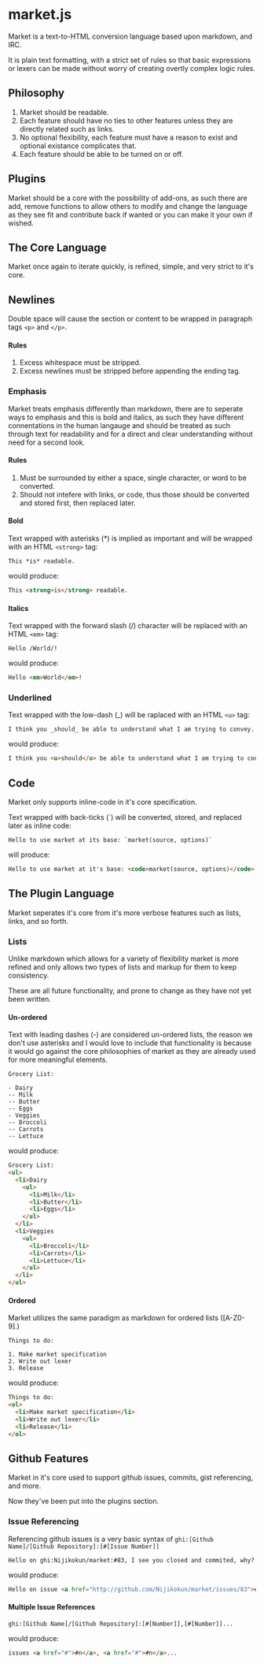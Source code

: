 # market.js

  Market is a text-to-HTML conversion language based upon markdown, and IRC.

  It is plain text formatting, with a strict set of rules so that basic expressions or lexers can be made without worry of creating overtly complex logic rules.

## Philosophy

  1. Market should be readable.
  2. Each feature should have no ties to other features unless they are directly related such as links.
  3. No optional flexibility, each feature must have a reason to exist and optional existance complicates that.
  4. Each feature should be able to be turned on or off.

## Plugins

  Market should be a core with the possibility of add-ons, as such there are add, remove functions to allow others to modify and change the language as they see fit and contribute back if wanted or you can make it your own if wished.

## The Core Language

  Market once again to iterate quickly, is refined, simple, and very strict to it's core.

## Newlines

  Double space will cause the section or content to be wrapped in paragraph tags `<p>` and `</p>`.

#### Rules

  1. Excess whitespace must be stripped.
  2. Excess newlines must be stripped before appending the ending tag.

### Emphasis

  Market treats emphasis differently than markdown, there are to seperate ways to emphasis and this is bold and italics, as such they have different connentations in the human langauge and should be treated as such through text for readability and for a direct and clear understanding without need for a second look.

#### Rules

  1. Must be surrounded by either a space, single character, or word to be converted.
  2. Should not intefere with links, or code, thus those should be converted and stored first, then replaced later.

#### Bold

  Text wrapped with asterisks (*) is implied as important and will be wrapped with an HTML `<strong>` tag:

  ```market
  This *is* readable.
  ```

  would produce:

  ```html
  This <strong>is</strong> readable.
  ```

#### Italics

  Text wrapped with the forward slash (/) character will be replaced with an HTML `<em>` tag:

  ```market
  Hello /World/!
  ```

  would produce:

  ```html
  Hello <em>World</em>!
  ```

### Underlined

  Text wrapped with the low-dash (_) will be raplaced with an HTML `<u>` tag:

  ```market
  I think you _should_ be able to understand what I am trying to convey.
  ```

  would produce:

  ```html
  I think you <u>should</u> be able to understand what I am trying to convey.
  ```

## Code

  Market only supports inline-code in it's core specification.

  Text wrapped with back-ticks (`) will be converted, stored, and replaced later as inline code:

  ```market
  Hello to use market at its base: `market(source, options)`
  ```

  will produce:

  ```html
  Hello to use market at it's base: <code>market(source, options)</code>
  ```

## The Plugin Language

  Market seperates it's core from it's more verbose features such as lists, links, and so forth.

### Lists

  Unlike markdown which allows for a variety of flexibility market is more refined and only allows two types of lists and markup for them to keep consistency.

  These are all future functionality, and prone to change as they have not yet been written.

#### Un-ordered

  Text with leading dashes (-) are considered un-ordered lists, the reason we don't use asterisks and I would love to include that functionality is because it would go against the core philosophies of market as they are already used for more meaningful elements.

  ```market
  Grocery List:

  - Dairy
  -- Milk
  -- Butter
  -- Eggs
  - Veggies
  -- Broccoli
  -- Carrots
  -- Lettuce
  ```

  would produce:

  ```html
  Grocery List:
  <ul>
    <li>Dairy
      <ul>
        <li>Milk</li>
        <li>Butter</li>
        <li>Eggs</li>
      </ul>
    </li>
    <li>Veggies
      <ul>
        <li>Broccoli</li>
        <li>Carrots</li>
        <li>Lettuce</li>
      </ul>
    </li>
  </ul>
  ```

#### Ordered

  Market utilizes the same paradigm as markdown for ordered lists ([A-Z0-9].)

  ```market
  Things to do:

  1. Make market specification
  2. Write out lexer
  3. Release
  ```

  would produce:

  ```html
  Things to do:
  <ol>
    <li>Make market specification</li>
    <li>Write out lexer</li>
    <li>Release</li>
  </ol>
  ```

## Github Features

  Market in it's core used to support github issues, commits, gist referencing, and more.

  Now they've been put into the plugins section.

### Issue Referencing

  Referencing github issues is a very basic syntax of `ghi:[Github Name]/[Github Repository]:[#[Issue Number]]`

  ```market
  Hello on ghi:Nijikokun/market:#83, I see you closed and commited, why?
  ```

  would produce:

  ```html
  Hello on issue <a href="http://github.com/Nijikokun/market/issues/83">#83</a>, I see you closed and commited, why?
  ```

#### Multiple Issue References

  ```market
  ghi:[Github Name]/[Github Repository]:[#[Number]],[#[Number]]...
  ```

  would produce:

  ```html
  issues <a href="#">#n</a>, <a href="#">#n</a>...
  ```